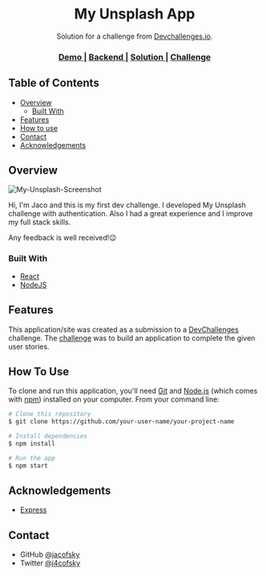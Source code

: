 <h1 align="center">My Unsplash App</h1>

<div align="center">
   Solution for a challenge from  <a href="http://devchallenges.io" target="_blank">Devchallenges.io</a>.
</div>

<div align="center">
  <h3>
    <a href="https://my-unsplash-app.vercel.app/">
      Demo
    </a>
    <span> | </span>
    <a href="https://github.com/jacofsky/MyUnplashApi">
      Backend
    </a>
    <span> | </span>
    <a href="">
      Solution
    </a>
    <span> | </span>
    <a href="https://devchallenges.io/challenges/rYyhwJAxMfES5jNQ9YsP">
      Challenge
    </a>
  </h3>
</div>

<!-- TABLE OF CONTENTS -->

## Table of Contents

- [Overview](#overview)
  - [Built With](#built-with)
- [Features](#features)
- [How to use](#how-to-use)
- [Contact](#contact)
- [Acknowledgements](#acknowledgements)

<!-- OVERVIEW -->

## Overview
![My-Unsplash-Screenshot](https://user-images.githubusercontent.com/75596989/169608491-db0f2d3f-b33a-4f94-b681-d9f90ebb77f4.png)

Hi, I'm Jaco and this is my first dev challenge.
I developed My Unsplash challenge with authentication.
Also I had a great experience and I improve my full stack skills.

Any feedback is well received!😉

### Built With


- [React](https://reactjs.org/)
- [NodeJS](https://nodejs.org)

## Features


This application/site was created as a submission to a [DevChallenges](https://devchallenges.io/challenges) challenge. The [challenge](https://devchallenges.io/challenges/rYyhwJAxMfES5jNQ9YsP) was to build an application to complete the given user stories.

## How To Use

To clone and run this application, you'll need [Git](https://git-scm.com) and [Node.js](https://nodejs.org/en/download/) (which comes with [npm](http://npmjs.com)) installed on your computer. From your command line:

```bash
# Clone this repository
$ git clone https://github.com/your-user-name/your-project-name

# Install dependencies
$ npm install

# Run the app
$ npm start
```

## Acknowledgements


- [Express](http://expressjs.com/)


## Contact

- GitHub [@jacofsky](https://github.com/jacofsky)
- Twitter [@j4cofsky](https://twitter.com/j4cofsky)
